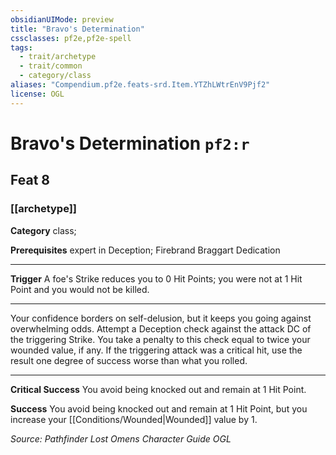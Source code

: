 ```yaml
---
obsidianUIMode: preview
title: "Bravo's Determination"
cssclasses: pf2e,pf2e-spell
tags:
  - trait/archetype
  - trait/common
  - category/class
aliases: "Compendium.pf2e.feats-srd.Item.YTZhLWtrEnV9Pjf2"
license: OGL
---
```

# Bravo's Determination `pf2:r`
## Feat 8
### [[archetype]]

**Category** class; 



**Prerequisites** expert in Deception; Firebrand Braggart Dedication
* * *
**Trigger** A foe's Strike reduces you to 0 Hit Points; you were not at 1 Hit Point and you would not be killed.

* * *

Your confidence borders on self-delusion, but it keeps you going against overwhelming odds. Attempt a Deception check against the attack DC of the triggering Strike. You take a penalty to this check equal to twice your wounded value, if any. If the triggering attack was a critical hit, use the result one degree of success worse than what you rolled.

* * *

**Critical Success** You avoid being knocked out and remain at 1 Hit Point.

**Success** You avoid being knocked out and remain at 1 Hit Point, but you increase your [[Conditions/Wounded|Wounded]] value by 1.

*Source: Pathfinder Lost Omens Character Guide*
*OGL*